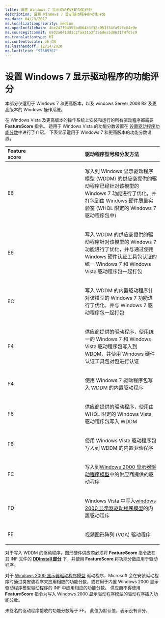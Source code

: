 ```yaml
---
title: 设置 Windows 7 显示驱动程序的功能评分
description: 设置 Windows 7 显示驱动程序的功能评分
ms.date: 04/20/2017
ms.localizationpriority: medium
ms.openlocfilehash: 4be247f94955bd864b3f32c051f34fa97fc84e9e
ms.sourcegitcommit: 6802a041dd1c2faa31a3f356dea5d8631f4f65c9
ms.translationtype: MT
ms.contentlocale: zh-CN
ms.lasthandoff: 12/14/2020
ms.locfileid: "97389367"
---
```

# <a name="setting-the-feature-score-for-windows-7-display-drivers"></a>设置 Windows 7 显示驱动程序的功能评分


本部分仅适用于 Windows 7 和更高版本，以及 windows Server 2008 R2 及更高版本的 Windows 操作系统。

在 Windows Vista 及更高版本的操作系统上安装和运行的所有驱动程序都需要 **FeatureScore** 指令。 适用于 Windows Vista 的功能分数设置在 [设置驱动程序功能分数](setting-the-driver-feature-score.md)中进行了介绍。 下表显示适用于 Windows 7 和更高版本的功能分数设置。

<table>
<colgroup>
<col width="50%" />
<col width="50%" />
</colgroup>
<thead>
<tr class="header">
<th align="left">Feature
<div>
 
</div>
score</th>
<th align="left">驱动程序型号和分发方法</th>
</tr>
</thead>
<tbody>
<tr class="odd">
<td align="left"><p>E6</p></td>
<td align="left"><p>写入到 Windows 显示驱动程序模型 (WDDM) 的供应商提供的驱动程序已经针对该模型的 Windows 7 功能进行了优化，并打包到由 Windows 硬件质量实验室 (WHQL 限定的 Windows 7 驱动程序包中) </p></td>
</tr>
<tr class="even">
<td align="left"><p>E6</p></td>
<td align="left"><p>写入 WDDM 的供应商提供的驱动程序针对该模型的 Windows 7 功能进行了优化，并与通过使用 Windows 硬件认证工具包认证的统一 Windows 7 和 Windows Vista 驱动程序包一起打包</p></td>
</tr>
<tr class="odd">
<td align="left"><p>EC</p></td>
<td align="left"><p>写入 WDDM 的内置驱动程序针对该模型的 Windows 7 功能进行了优化，并与 Windows 7 驱动程序包一起打包</p></td>
</tr>
<tr class="even">
<td align="left"><p>F4</p></td>
<td align="left"><p>供应商提供的驱动程序，使用统一的 Windows 7 和 Windows Vista 驱动程序包写入到 WDDM，并使用 Windows 硬件认证工具包对包进行认证</p></td>
</tr>
<tr class="odd">
<td align="left"><p>F4</p></td>
<td align="left"><p>使用 Windows 7 驱动程序包写入 WDDM 的内置驱动程序</p></td>
</tr>
<tr class="even">
<td align="left"><p>F6</p></td>
<td align="left"><p>供应商提供的驱动程序，使用由 WHQL 限定的 Windows Vista 驱动程序包写入 WDDM</p></td>
</tr>
<tr class="odd">
<td align="left"><p>F8</p></td>
<td align="left"><p>使用 Windows Vista 驱动程序包写入到 WDDM 的内置驱动程序</p></td>
</tr>
<tr class="even">
<td align="left"><p>FC</p></td>
<td align="left"><p>写入到<a href="windows-2000-display-driver-model-design-guide.md" data-raw-source="[Windows 2000 display driver model](windows-2000-display-driver-model-design-guide.md)">Windows 2000 显示器驱动程序模型</a>中的供应商提供的驱动程序</p></td>
</tr>
<tr class="odd">
<td align="left"><p>FD</p></td>
<td align="left"><p>Windows Vista 中写入<a href="windows-2000-display-driver-model-design-guide.md" data-raw-source="[Windows 2000 display driver model](windows-2000-display-driver-model-design-guide.md)">windows 2000 显示器驱动程序模型</a>的内置驱动程序</p></td>
</tr>
<tr class="even">
<td align="left"><p>FE</p></td>
<td align="left"><p>视频图形阵列 (VGA) 驱动程序</p></td>
</tr>
</tbody>
</table>

 

对于写入 WDDM 的驱动程序，图形硬件供应商必须将 **FeatureScore** 指令放在其 INF 文件的 [**DDInstall 部分**](../install/inf-ddinstall-section.md) 下，并使用 **FeatureScore** 将功能分数应用于驱动程序。

对于 [Windows 2000 显示器驱动程序模型](windows-2000-display-driver-model-design-guide.md) 驱动程序，Microsoft 会在安装驱动程序时通过类安装程序来应用相应的功能分数，或在用于内置 Windows 2000 显示驱动程序模型驱动程序的 INF 中应用相应的功能分数。 供应商不得使用 **FeatureScore** 指令为写入 Windows 2000 显示驱动程序模型的驱动程序插入功能分数。

未签名的驱动程序接收的功能分数等于 FF。 此值为默认值，表示没有评分。

 

